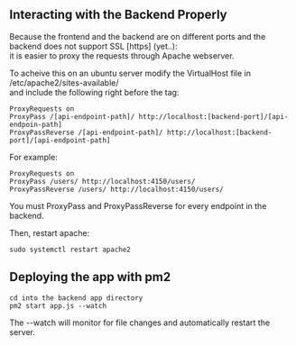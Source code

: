 ## Interacting with the Backend Properly
Because the frontend and the backend are on different ports and the backend does not support SSL [https] (yet..): \
it is easier to proxy the requests through Apache webserver.

To acheive this on an ubuntu server modify the VirtualHost file in /etc/apache2/sites-available/ \
and include the following right before the </VirtualHost> tag:
```
ProxyRequests on
ProxyPass /[api-endpoint-path]/ http://localhost:[backend-port]/[api-endpoin-path]
ProxyPassReverse /[api-endpoint-path]/ http://localhost:[backend-port]/[api-endpoint-path]
```
For example:
```
ProxyRequests on
ProxyPass /users/ http://localhost:4150/users/
ProxyPassReverse /users/ http://localhost:4150/users/
```
You must ProxyPass and ProxyPassReverse for every endpoint in the backend.

Then, restart apache:
```
sudo systemctl restart apache2
```
## Deploying the app with pm2
```
cd into the backend app directory
pm2 start app.js --watch
```
The --watch will monitor for file changes and automatically restart the server.
